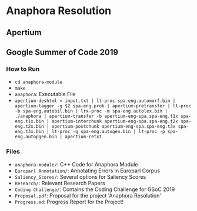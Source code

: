 # Anaphora Resolution
## Apertium
## Google Summer of Code 2019

### How to Run
- `cd anaphora-module`
- `make`
- `anaphora`: Executable File
- `apertium-deshtml < input.txt | lt-proc spa-eng.automorf.bin | apertium-tagger -g $2 spa-eng.prob | apertium-pretransfer | lt-proc -b spa-eng.autobil.bin | lrx-proc -m spa-eng.autolex.bin | ./anaphora | apertium-transfer -b apertium-eng-spa.spa-eng.t1x spa-eng.t1x.bin | apertium-interchunk apertium-eng-spa.spa-eng.t2x spa-eng.t2x.bin | apertium-postchunk apertium-eng-spa.spa-eng.t3x spa-eng.t3x.bin | lt-proc -g spa-eng.autogen.bin | lt-proc -p spa-eng.autopgen.bin | apertium-retxt`

### Files
- `anaphora-module/`: C++ Code for Anaphora Module
- `Europarl	Annotation/`: Annotating Errors in Europarl Corpus
- `Saliency_Scores/`: Several options for Saliency Scores
- `Research/`: Relevant Research Papers
- `Coding Challenge/`: Contains the Coding Challenge for GSoC 2019
- `Proposal.pdf`: Proposal for the project 'Anaphora Resolution'
- `Progress.md`: Progress Report for the Project!



